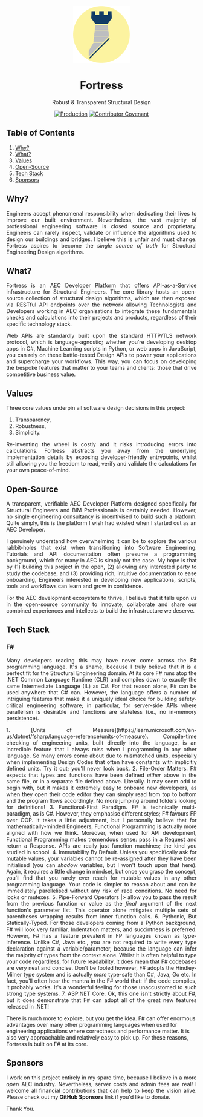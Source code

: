 <div align="center">
  <img 
    height="150px" 
    src=".github/assets/images/fortress.png" 
    alt="Blue Fortress Logo. "
  />

  <h1>Fortress</h1>
  <p>Robust & Transparent Structural Design</p>

  [![Production](https://github.com/jamesbayley/Fortress/actions/workflows/publish.yml/badge.svg)](https://github.com/jamesbayley/Fortress/actions/workflows/publish.yml)
  [![Contributor Covenant](https://img.shields.io/badge/Contributor%20Covenant-2.0-4baaaa.svg)](code_of_conduct.md)
</div>

## Table of Contents

1. [Why?](#why)
2. [What?](#what)
3. [Values](#values)
4. [Open-Source](#open-source)
5. [Tech Stack](#tech-stack)
6. [Sponsors](#sponsors)

## Why?

<p align="justify"> 
Engineers accept phenomenal responsibility when dedicating their lives to improve our built environment. Nevertheless, the vast majority of professional engineering software is closed source and proprietary. Engineers can rarely inspect, validate or influence the algorithms used to design our buildings and bridges. I believe this is unfair and must change. Fortress aspires to become the <em>single source of truth</em> for Structural Engineering Design algorithms. 
</p>

## What?

<p align="justify"> 
Fortress is an AEC Developer Platform that offers API-as-a-Service infrastructure for Structural Engineers. The core library hosts an open-source collection of structural design algorithms, which are then exposed via RESTful API endpoints over the network allowing Technologists and Developers working in AEC organisations to integrate these fundamentals checks and calculations into their projects and products, regardless of their specific technology stack. 
</p>

<p align="justify"> 
Web APIs are standardly built upon the standard HTTP/TLS network protocol, which is language-agnostic; whether you're developing desktop apps in C#, Machine Learning scripts in Python, or web apps in JavaScript, you can rely on these battle-tested Design APIs to power your applications and supercharge your workflows. This way, you can focus on developing the bespoke features that matter to your teams and clients: those that drive competitive business value. 
</p>

## Values


Three core values underpin all software design decisions in this project:

1. Transparency, 
2. Robustness, 
3. Simplicity.

<p align="justify"> 
Re-inventing the wheel is costly and it risks introducing errors into calculations. Fortress abstracts you away from the underlying implementation details by exposing developer-friendly entrypoints, whilst still allowing you the freedom to read, verify and validate the calculations for your own peace-of-mind.
</p>

## Open-Source

<p align="justify"> 
A transparent, verifiable AEC Developer Platform designed specifically for Structural Engineers and BIM Professionals is certainly needed. However, no single engineering consultancy is incentivised to build such a platform. Quite simply, this is the platform I wish had existed when I started out as an AEC Developer. 
</p>

<p align="justify"> 
I genuinely understand how overwhelming it can be to explore the various rabbit-holes that exist when transitioning into Software Engineering. Tutorials and API documentation often presume a programming background, which for many in AEC is simply not the case. My hope is that by (1) building this project in the open, (2) allowing any interested party to study the codebase, and (3) providing rich, intuitive documentation to ease onboarding, Engineers interested in developing new applications, scripts, tools and workflows can learn and grow in confidence.
</p>

<p align="justify"> 
For the AEC development ecosystem to thrive, I believe that it falls upon <em>us</em> in the open-source community to innovate, collaborate and share our combined experiences and intellects to build the infrastructure we deserve.
</p>

## Tech Stack

### F#

<p align="justify">
Many developers reading this may have never come across the F# programming language. It's a shame, because I truly believe that it is a perfect fit for the Structural Engineering domain. At its core F# runs atop the .NET Common Language Runtime (CLR) and compiles down to exactly the same Intermediate Language (IL) as C#. For that reason alone, F# can be used anywhere that C# can. However, the language offers a number of intriguing features that make it a uniquely ideal choice for building safety-critical engineering software; in particular, for server-side APIs where parallelism is desirable and functions are stateless (i.e., no in-memory persistence).
</p>

<div align="justify">
1. [Units of Measure](https://learn.microsoft.com/en-us/dotnet/fsharp/language-reference/units-of-measure). Compile-time checking of engineering units, built directly into the language, is an incredible feature that I always miss when I programming in any other language. So many errors come about due to mismatched units, especially when implementing Design Codes that often have constants with implicitly defined units. Try it out; you'll never look back.
2. File-Order Matters. F# expects that types and functions have been defined <em>either</em> above in the same file, or in a separate file defined above. Literally. It may seem odd to begin with, but it makes it extremely easy to onboard new developers, as when they open their code editor they can simply read from top to bottom and the program flows accordingly. No more jumping around folders looking for definitions!
3. Functional-First Paradigm. F# is technically multi-paradigm, as is C#. However, they emphasise different styles; F# favours FP over OOP. It takes a little adjustment, but I personally believe that for mathematically-minded Engineers, Functional Programming is actually more aligned with how we think. Moreover, when used for API development, Functional Programming makes tremendous sense: pass in a Request and return a Response. APIs are really just function machines; the kind you studied in school.
4. Immutability By Default. Unless you specifically ask for mutable values, your variables cannot be re-assigned after they have been initialised (you can <em>shadow</em> variables, but I won't touch upon that here). Again, it requires a little change in mindset, but once you grasp the concept, you'll find that you rarely ever reach for mutable values in any other programming language. Your code is simpler to reason about and can be immediately parellelised without any risk of race conditions. No need for locks or mutexes.
5. Pipe-Forward Operators |> allow you to pass the result from the previous function or value as the <em>final</em> argument of the next function's parameter list. This operator alone mitigates multiple sets of parentheses wrapping results from inner function calls. 
6. Pythonic, But Statically-Typed. For those developers coming from a Python background, F# will look very familiar. Indentation matters, and succintness is preferred. However, F# has a feature prevalent in FP languages known as type-inference. Unlike C#, Java etc., you are not required to write every type declaration against a variable/parameter, because the language can infer the majority of types from the context alone. Whilst it is often helpful to type your code regardless, for future readability, it does mean that F# codebases are very neat and concise. Don't be fooled however, F# adopts the Hindley-Milner type system and is actually <em>more</em> type-safe than C#, Java, Go etc. In fact, you'll often hear the mantra in the F# world that: if the code compiles, it probably works. It's a wonderful feeling for those unaccustomed to such strong type systems.
7. ASP.NET Core. Ok, this one isn't strictly about F#, but it does demonstrate that F# can adopt all of the great new features released in .NET!
</div>

There is much more to explore, but you get the idea. F# can offer enormous advantages over many other programming languages when used for engineering applications where correctness and performance matter. It is also very approachable and relatively easy to pick up. For these reasons, Fortress is built on F# at its core.


## Sponsors

<p align="justify"> 
I work on this project entirely in my spare time, because I believe in a more <em>open</em> AEC industry. Nevertheless, server costs and admin fees are real! I welcome all financial contributions that can help to keep the vision alive. Please check out my <strong>GitHub Sponsors</strong> link if you'd like to donate.
</p>

Thank You.
